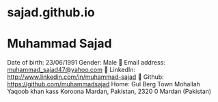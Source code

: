 # sajad.github.io
# Muhammad Sajad
Date of birth: 23/06/1991 Gender: Male
 Email address: muhammad_sajad47@yahoo.com
 LinkedIn: http://www.linkedin.com/in/muhammad-sajad
 Github: https://github.com/muhammadsajad
Home: Gul Berg Town Mohallah Yaqoob khan kass Koroona Mardan, Pakistan, 2320
0 Mardan (Pakistan)
